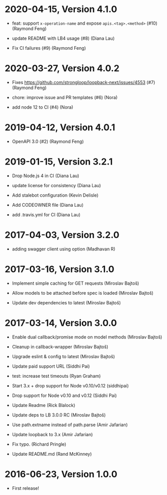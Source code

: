 2020-04-15, Version 4.1.0
=========================

 * feat: support `x-operation-name` and expose `apis.<tag>.<method>` (#10) (Raymond Feng)

 * update README with LB4 usage (#8) (Diana Lau)

 * Fix CI failures (#9) (Raymond Feng)


2020-03-27, Version 4.0.2
=========================

 * Fixes https://github.com/strongloop/loopback-next/issues/4553 (#7) (Raymond Feng)

 * chore: improve issue and PR templates (#6) (Nora)

 * add node 12 to CI (#4) (Nora)


2019-04-12, Version 4.0.1
=========================

 * OpenAPI 3.0 (#2) (Raymond Feng)


2019-01-15, Version 3.2.1
=========================

 * Drop Node.js 4 in CI (Diana Lau)

 * update license for consistency (Diana Lau)

 * Add stalebot configuration (Kevin Delisle)

 * Add CODEOWNER file (Diana Lau)

 * add .travis.yml for CI (Diana Lau)


2017-04-03, Version 3.2.0
=========================

 * adding swagger client using option (Madhavan R)


2017-03-16, Version 3.1.0
=========================

 * Implement simple caching for GET requests (Miroslav Bajtoš)

 * Allow models to be attached before spec is loaded (Miroslav Bajtoš)

 * Update dev dependencies to latest (Miroslav Bajtoš)


2017-03-14, Version 3.0.0
=========================

 * Enable dual callback/promise mode on model methods (Miroslav Bajtoš)

 * Cleanup in callback-wrapper (Miroslav Bajtoš)

 * Upgrade eslint & config to latest (Miroslav Bajtoš)

 * Update paid support URL (Siddhi Pai)

 * test: increase test timeouts (Ryan Graham)

 * Start 3.x + drop support for Node v0.10/v0.12 (siddhipai)

 * Drop support for Node v0.10 and v0.12 (Siddhi Pai)

 * Update Readme (Rick Blalock)

 * Update deps to LB 3.0.0 RC (Miroslav Bajtoš)

 * Use path.extname instead of path.parse (Amir Jafarian)

 * Update loopback to 3.x (Amir Jafarian)

 * Fix typo. (Richard Pringle)

 * Update README.md (Rand McKinney)


2016-06-23, Version 1.0.0
=========================

 * First release!
